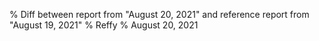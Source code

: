 % Diff between report from "August 20, 2021" and reference report from "August 19, 2021"
% Reffy
% August 20, 2021

